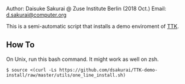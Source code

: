 Author: Daisuke Sakurai @ Zuse Institute Berlin (2018 Oct.)
Email: d.sakurai@computer.org

This is a semi-automatic script that installs a demo enviroment of [TTK](https://topology-tool-kit.github.io/installation.html).

How To
------

On Unix, run this bash command. It might work as well on zsh.
~~~
$ source <(curl -Ls https://github.com/dsakurai/TTK-demo-install/raw/master/utils/one_line_install.sh)
~~~
